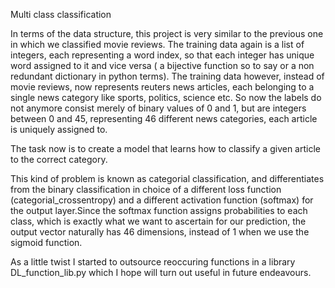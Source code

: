 Multi class classification

In terms of the data structure, this project is very similar to the previous one in which we classified movie reviews.
The training data again is a list of integers, each representing a word index, so that each integer has unique word assigned to it and vice versa ( a bijective function so to say or a non redundant dictionary in python terms).
The training data however, instead of movie reviews, now represents reuters news articles, each belonging to a single news category like sports, politics, science etc.
So now the labels do not anymore consist merely of binary values of 0 and 1, but are integers between 0 and 45, representing 46 different news categories, each article is uniquely assigned to.

The task now is to create a model that learns how to classify a given article to the correct category.

This kind of problem is known as categorial classification, and differentiates from the binary classification in choice of a different loss function (categorial_crossentropy)
and a different activation function (softmax) for the output layer.Since the softmax function assigns probabilities to each class, which is exactly what we want to ascertain for our prediction, the output vector naturally has 46 dimensions, instead of 1 when we use the sigmoid function.

As a little twist I started to outsource reoccuring functions in a library DL_function_lib.py which I hope will turn out useful in future endeavours.
